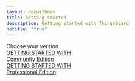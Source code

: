 ```yaml
---
layout: docwithnav
title: Getting Started
description: Getting started with ThingsBoard
notitle: "true"
---
```


<div class="getting-started-title">Choose your version</div>
<div class="getting-started-content row justify-content-center">
    <a class="getting-started-card col-md-6 col-lg-6 col-xl-6 mb-4" href="/thingsboard-learning/docs/getting-started-guides/helloworld/">
        <div class="getting-started-square">
            <div class="getting-started-logo-container ce">
                <div class="getting-started-logo"></div>
            </div>
            <div class="getting-started-text">
                <div class="getting-started-with">
                    GETTING STARTED WITH
                </div>
                <div class="getting-started-product">
                    Community Edition
                </div>
            </div>
        </div>    
    </a>
    <a class="getting-started-card col-md-6 col-lg-6 col-xl-6" href="/thingsboard-learning/docs/getting-started-guides/helloworld-pe/">
        <div class="getting-started-square">
            <div class="getting-started-logo-container pe">
                <div class="getting-started-logo"></div>
            </div>
            <div class="getting-started-text">
                <div class="getting-started-with">
                    GETTING STARTED WITH
                </div>
                <div class="getting-started-product">
                    Professional Edition
                </div>
            </div>
        </div>
    </a>
</div>
